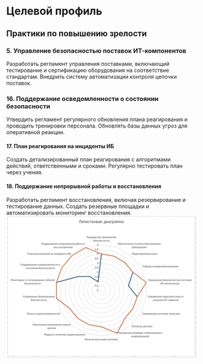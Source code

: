 # Целевой профиль
##  Практики по повышению зрелости
### 5. Управление безопасностью поставок ИТ-компонентов
Разработать регламент управления поставками, включающий тестирование и сертификацию оборудования на соответствие стандартам. Внедрить систему автоматизации контроля цепочки поставок.

### 16. Поддержание осведомленности о состоянии безопасности
Утвердить регламент регулярного обновления плана реагирования и проводить тренировки персонала. Обновлять базы данных угроз для оперативной реакции.

####    17. План реагирования на инциденты ИБ
Создать детализированный план реагирования с алгоритмами действий, ответственными и сроками. Регулярно тестировать план через учения.

####    18. Поддержание непрерывной работы и восстановления
Разработать регламент восстановления, включая резервирование и тестирование данных. Создать резервные площадки и автоматизировать мониторинг восстановления.
![липестковая диаграмма](/лепесток.png)